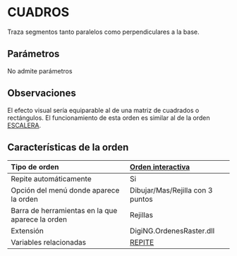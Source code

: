 # CUADROS

Traza segmentos tanto paralelos como perpendiculares a la base.

## Parámetros

No admite parámetros

## Observaciones

El efecto visual sería equiparable al de una matriz de cuadrados o rectángulos. El funcionamiento de esta orden es similar al de la orden [ESCALERA](ESCALERA.html).

## Características de la orden

| Tipo de orden | [Orden interactiva]() |
| :--- | :--- |
| Repite automáticamente | Si |
| Opción del menú donde aparece la orden | Dibujar/Mas/Rejilla con 3 puntos |
| Barra de herramientas en la que aparece la orden | Rejillas |
| Extensión | DigiNG.OrdenesRaster.dll |
| Variables relacionadas | [REPITE](REPITE.html) |

